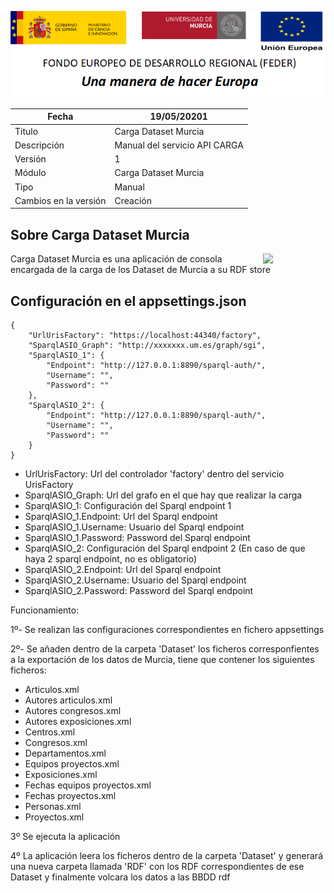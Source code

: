 ![](../../Docs/media/CabeceraDocumentosMD.png)

| Fecha         | 19/05/20201                                                  |
| ------------- | ------------------------------------------------------------ |
|Titulo|Carga Dataset Murcia| 
|Descripción|Manual del servicio API CARGA|
|Versión|1|
|Módulo|Carga Dataset Murcia|
|Tipo|Manual|
|Cambios en la versión|Creación|

## Sobre Carga Dataset Murcia

[<img align="right" width="100px" src="https://dotnetfoundation.org/img/logo_big.svg" />](https://dotnetfoundation.org/projects?searchquery=IdentityServer&type=project)


Carga Dataset Murcia es una aplicación de consola encargada de la carga de los Dataset de Murcia a su RDF store

## Configuración en el appsettings.json

    { 
		"UrlUrisFactory": "https://localhost:44340/factory",
		"SparqlASIO_Graph": "http://xxxxxxx.um.es/graph/sgi",
		"SparqlASIO_1": {
			"Endpoint": "http://127.0.0.1:8890/sparql-auth/",
			"Username": "",
			"Password": ""
		},
		"SparqlASIO_2": {
			"Endpoint": "http://127.0.0.1:8890/sparql-auth/",
			"Username": "",
			"Password": ""
		}
    }
 - UrlUrisFactory: Url del controlador 'factory' dentro del servicio UrisFactory
 - SparqlASIO_Graph: Url del grafo en el que hay que realizar la carga
 - SparqlASIO_1: Configuración del Sparql endpoint 1
 - SparqlASIO_1.Endpoint: Url del Sparql endpoint
 - SparqlASIO_1.Username: Usuario del Sparql endpoint
 - SparqlASIO_1.Password: Password del Sparql endpoint
 - SparqlASIO_2: Configuración del Sparql endpoint 2 (En caso de que haya 2 sparql endpoint, no es obligatorio)
 - SparqlASIO_2.Endpoint: Url del Sparql endpoint
 - SparqlASIO_2.Username: Usuario del Sparql endpoint
 - SparqlASIO_2.Password: Password del Sparql endpoint
 
 Funcionamiento:
 
 1º- Se realizan las configuraciones correspondientes en fichero appsettings
 
 2º- Se añaden dentro de la carpeta 'Dataset' los ficheros corresponfientes a la exportación de los datos de Murcia, tiene que contener los siguientes ficheros:
- Articulos.xml
- Autores articulos.xml
- Autores congresos.xml
- Autores exposiciones.xml
- Centros.xml
- Congresos.xml
- Departamentos.xml
- Equipos proyectos.xml
- Exposiciones.xml
- Fechas equipos proyectos.xml
- Fechas proyectos.xml
- Personas.xml
- Proyectos.xml 

3º Se ejecuta la aplicación

4º La aplicación leera los ficheros dentro de la carpeta 'Dataset' y generará una nueva carpeta llamada 'RDF' con los RDF correspondientes de ese Dataset y finalmente volcara los datos a las BBDD rdf
 
 
